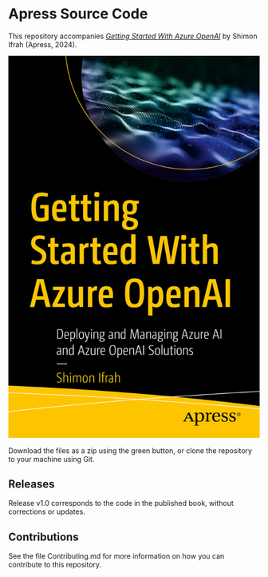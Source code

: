 # Apress Source Code

This repository accompanies [*Getting Started With Azure OpenAI*](https://link.springer.com/book/9798868805981) by Shimon Ifrah (Apress, 2024).

[comment]: #cover
![Cover image](979-8-8688-0598-1.jpg)

Download the files as a zip using the green button, or clone the repository to your machine using Git.

## Releases

Release v1.0 corresponds to the code in the published book, without corrections or updates.

## Contributions

See the file Contributing.md for more information on how you can contribute to this repository.